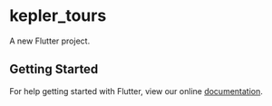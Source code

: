 # kepler_tours

A new Flutter project.

## Getting Started

For help getting started with Flutter, view our online
[documentation](https://flutter.io/).
